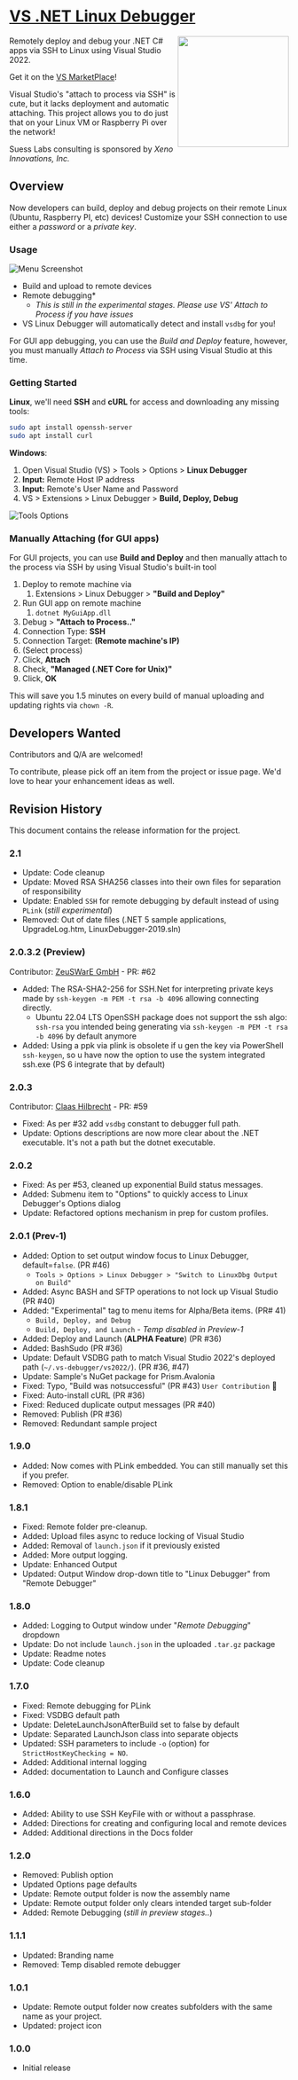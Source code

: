 # [VS .NET Linux Debugger](https://github.com/SuessLabs/VsLinuxDebug)

<image align="right" width="200" height="200" src="https://github.com/SuessLabs/VsLinuxDebug/blob/master/docs/TuxDebug.png" />

Remotely deploy and debug your .NET C# apps via SSH to Linux using Visual Studio 2022.

Get it on the [VS MarketPlace](https://marketplace.visualstudio.com/items?itemName=SuessLabs.VSLinuxDebugger)!

Visual Studio's "attach to process via SSH" is cute, but it lacks deployment and automatic attaching. This project allows you to do just that on your Linux VM or Raspberry Pi over the network!

Suess Labs consulting is sponsored by _Xeno Innovations, Inc._

## Overview

Now developers can build, deploy and debug projects on their remote Linux (Ubuntu, Raspberry PI, etc) devices! Customize your SSH connection to use either a _password_ or a _private key_.

### Usage

![Menu Screenshot](https://raw.githubusercontent.com/SuessLabs/VsLinuxDebug/develop/docs/ScreenShot-MenuItems.png)

* Build and upload to remote devices
* Remote debugging*
  * _This is still in the experimental stages. Please use VS' Attach to Process if you have issues_
* VS Linux Debugger will automatically detect and install `vsdbg` for you!

For GUI app debugging, you can use the _Build and Deploy_ feature, however, you must manually _Attach to Process_ via SSH using Visual Studio at this time.

### Getting Started

**Linux**, we'll need **SSH** and **cURL** for access and downloading any missing tools:

```bash
sudo apt install openssh-server
sudo apt install curl
```

**Windows**:

1. Open Visual Studio (VS) > Tools > Options > **Linux Debugger**
2. **Input:** Remote Host IP address
3. **Input:** Remote's User Name and Password
4. VS > Extensions > Linux Debugger > **Build, Deploy, Debug**

![Tools Options](https://raw.githubusercontent.com/SuessLabs/VsLinuxDebug/develop/docs/ScreenShot-ToolsOptions.png)

### Manually Attaching (for GUI apps)

For GUI projects, you can use **Build and Deploy** and then manually attach to the process via SSH by using Visual Studio's built-in tool

1. Deploy to remote machine via
   1. Extensions > Linux Debugger > **"Build and Deploy"**
2. Run GUI app on remote machine
   1. `dotnet MyGuiApp.dll`
3. Debug > **"Attach to Process.."**
4. Connection Type: **SSH**
5. Connection Target: **(Remote machine's IP)**
6. (Select process)
7. Click, **Attach**
8. Check, **"Managed (.NET Core for Unix)"**
9. Click, **OK**

This will save you 1.5 minutes on every build of manual uploading and updating rights via `chown -R`.

## Developers Wanted

Contributors and Q/A are welcomed!

To contribute, please pick off an item from the project or issue page. We'd love to hear your enhancement ideas as well.

## Revision History

This document contains the release information for the project.

### 2.1

* Update: Code cleanup
* Update: Moved RSA SHA256 classes into their own files for separation of responsibility
* Update: Enabled `SSH` for remote debugging by default instead of using `PLink` (_still experimental_)
* Removed: Out of date files (.NET 5 sample applications, UpgradeLog.htm, LinuxDebugger-2019.sln)

### 2.0.3.2 (Preview)

Contributor: [ZeuSWarE GmbH](https://github.com/zeusware) - PR: #62

* Added: The RSA-SHA2-256 for SSH.Net for interpreting private keys made by `ssh-keygen -m PEM -t rsa -b 4096` allowing connecting directly.
  * Ubuntu 22.04 LTS OpenSSH package does not support the ssh algo: `ssh-rsa` you intended being generating via `ssh-keygen -m PEM -t rsa -b 4096` by default anymore
* Added: Using a ppk via plink is obsolete if u gen the key via PowerShell `ssh-keygen`, so u have now the option to use the system integrated ssh.exe (PS 6 integrate that by default)

### 2.0.3

Contributor: [Claas Hilbrecht](https://github.com/clahil-linum) - PR: #59

* Fixed: As per #32 add `vsdbg` constant to debugger full path.
* Update: Options descriptions are now more clear about the .NET executable. It's not a path but the dotnet executable.

### 2.0.2

* Fixed: As per #53, cleaned up exponential Build status messages.
* Added: Submenu item to "Options" to quickly access to Linux Debugger's Options dialog
* Update: Refactored options mechanism in prep for custom profiles.

### 2.0.1 (Prev-1)

* Added: Option to set output window focus to Linux Debugger, default=`false`. (PR #46)
  * `Tools > Options > Linux Debugger > "Switch to LinuxDbg Output on Build"`
* Added: Async BASH and SFTP operations to not lock up Visual Studio (PR #40)
* Added: "Experimental" tag to menu items for Alpha/Beta items. (PR# 41)
  * `Build, Deploy, and Debug`
  * `Build, Deploy, and Launch` - _Temp disabled in Preview-1_
* Added: Deploy and Launch (**ALPHA Feature**) (PR #36)
* Added: BashSudo (PR #36)
* Update: Default VSDBG path to match Visual Studio 2022's deployed path (`~/.vs-debugger/vs2022/`). (PR #36, #47)
* Update: Sample's NuGet package for Prism.Avalonia
* Fixed: Typo, "Build was notsuccessful" (PR #43) `User Contribution` :rocket:
* Fixed: Auto-install cURL (PR #36)
* Fixed: Reduced duplicate output messages (PR #40)
* Removed: Publish (PR #36)
* Removed: Redundant sample project

### 1.9.0

* Added: Now comes with PLink embedded. You can still manually set this if you prefer.
* Removed: Option to enable/disable PLink

### 1.8.1

* Fixed: Remote folder pre-cleanup.
* Added: Upload files async to reduce locking of Visual Studio
* Added: Removal of `launch.json` if it previously existed
* Added: More output logging.
* Update: Enhanced Output
* Updated: Output Window drop-down title to "Linux Debugger" from "Remote Debugger"

### 1.8.0

* Added: Logging to Output window under "_Remote Debugging_" dropdown
* Update: Do not include `launch.json` in the uploaded `.tar.gz` package
* Update: Readme notes
* Update: Code cleanup

### 1.7.0

* Fixed: Remote debugging for PLink
* Fixed: VSDBG default path
* Update: DeleteLaunchJsonAfterBuild set to false by default
* Update: Separated LaunchJson class into separate objects
* Updated: SSH parameters to include `-o` (option) for `StrictHostKeyChecking = NO`.
* Added: Additional internal logging
* Added: documentation to Launch and Configure classes

### 1.6.0

* Added: Ability to use SSH KeyFile with or without a passphrase.
* Added: Directions for creating and configuring local and remote devices
* Added: Additional directions in the Docs folder

### 1.2.0

* Removed: Publish option
* Updated Options page defaults
* Update: Remote output folder is now the assembly name
* Update: Remote output folder only clears intended target sub-folder
* Added: Remote Debugging (_still in preview stages.._)

### 1.1.1

* Updated: Branding name
* Removed: Temp disabled remote debugger

### 1.0.1

* Update: Remote output folder now creates subfolders with the same name as your project.
* Updated: project icon

### 1.0.0

* Initial release

